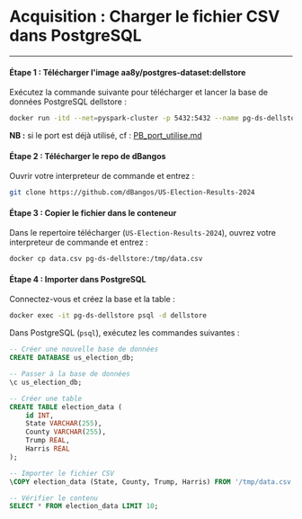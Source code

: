 # Acquisition : Charger le fichier CSV dans PostgreSQL

---

#### Étape 1 : Télécharger l'image aa8y/postgres-dataset:dellstore
Exécutez la commande suivante pour télécharger et lancer la base de données PostgreSQL dellstore :

```bash
docker run -itd --net=pyspark-cluster -p 5432:5432 --name pg-ds-dellstore aa8y/postgres-dataset:dellstore
```

**NB :** si le port est déjà utilisé, cf : [PB_port_utilise.md](./PB_port_utilise.md)


#### Étape 2 : Télécharger le repo de dBangos
Ouvrir votre interpreteur de commande et entrez :
```bash
git clone https://github.com/dBangos/US-Election-Results-2024
```


#### Étape 3 : Copier le fichier dans le conteneur
Dans le repertoire télécharger (`US-Election-Results-2024`), ouvrez votre interpreteur de commande et entrez :
```bash
docker cp data.csv pg-ds-dellstore:/tmp/data.csv
```

#### Étape 4 : Importer dans PostgreSQL

Connectez-vous et créez la base et la table :

```bash
docker exec -it pg-ds-dellstore psql -d dellstore
```

Dans PostgreSQL (`psql`), exécutez les commandes suivantes :

```sql
-- Créer une nouvelle base de données
CREATE DATABASE us_election_db;
```

```sql
-- Passer à la base de données
\c us_election_db;
```

```sql
-- Créer une table
CREATE TABLE election_data (
    id INT,
    State VARCHAR(255),
    County VARCHAR(255),
    Trump REAL,
    Harris REAL
);
```

```sql
-- Importer le fichier CSV
\COPY election_data (State, County, Trump, Harris) FROM '/tmp/data.csv' WITH CSV HEADER;
```

```sql
-- Vérifier le contenu
SELECT * FROM election_data LIMIT 10;
```

